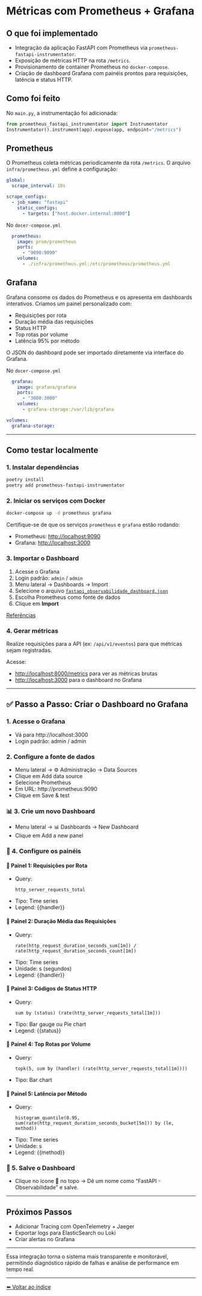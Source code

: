 # Métricas com Prometheus + Grafana

## O que foi implementado

* Integração da aplicação FastAPI com Prometheus via `prometheus-fastapi-instrumentator`.
* Exposição de métricas HTTP na rota `/metrics`.
* Provisionamento de container Prometheus no `docker-compose`.
* Criação de dashboard Grafana com painéis prontos para requisições, latência e status HTTP.

## Como foi feito

No `main.py`, a instrumentação foi adicionada:

```python
from prometheus_fastapi_instrumentator import Instrumentator
Instrumentator().instrument(app).expose(app, endpoint="/metrics")
```

## Prometheus

O Prometheus coleta métricas periodicamente da rota `/metrics`. O arquivo `infra/prometheus.yml` define a configuração:

```yaml
global:
  scrape_interval: 10s

scrape_configs:
  - job_name: "fastapi"
    static_configs:
      - targets: ["host.docker.internal:8000"]
```

No `docer-compose.yml`

```yaml
  prometheus:
    image: prom/prometheus
    ports:
      - "9090:9090"
    volumes:
      - ./infra/prometheus.yml:/etc/prometheus/prometheus.yml
```


## Grafana

Grafana consome os dados do Prometheus e os apresenta em dashboards interativos. Criamos um painel personalizado com:

* Requisições por rota
* Duração média das requisições
* Status HTTP
* Top rotas por volume
* Latência 95% por método

O JSON do dashboard pode ser importado diretamente via interface do Grafana.

No `docer-compose.yml`

```yaml
  grafana:
    image: grafana/grafana
    ports:
      - "3000:3000"
    volumes:
      - grafana-storage:/var/lib/grafana

volumes:
  grafana-storage:
```

---

## Como testar localmente

### 1. Instalar dependências

```bash
poetry install
poetry add prometheus-fastapi-instrumentator
```

### 2. Iniciar os serviços com Docker

```bash
docker-compose up -d prometheus grafana
```

Certifique-se de que os serviços `prometheus` e `grafana` estão rodando:

* Prometheus: [http://localhost:9090](http://localhost:9090)
* Grafana: [http://localhost:3000](http://localhost:3000)

### 3. Importar o Dashboard

1. Acesse o Grafana
2. Login padrão: `admin` / `admin`
3. Menu lateral → Dashboards → Import
4. Selecione o arquivo [`fastapi_observabilidade_dashboard.json`](docs\examples\fastapi_observabilidade_dashboard.json)
5. Escolha Prometheus como fonte de dados
6. Clique em **Import**

[Referências](docs/9_referencias.md)

### 4. Gerar métricas

Realize requisições para a API (ex: `/api/v1/eventos`) para que métricas sejam registradas.

Acesse:

* [http://localhost:8000/metrics](http://localhost:8000/metrics) para ver as métricas brutas
* [http://localhost:3000](http://localhost:3000) para o dashboard no Grafana

---

## ✅ Passo a Passo: Criar o Dashboard no Grafana

### 1. Acesse o Grafana

* Vá para http://localhost:3000
* Login padrão: admin / admin

### 2. Configure a fonte de dados

* Menu lateral → ⚙️ Administração → Data Sources
* Clique em Add data source
* Selecione Prometheus
* Em URL: http://prometheus:9090
* Clique em Save & test

### 📊 3. Crie um novo Dashboard

* Menu lateral → 📊 Dashboards → New Dashboard
* Clique em Add a new panel

### 🧩 4. Configure os painéis

#### 📌 Painel 1: Requisições por Rota

* Query:
  ```prometheus
  http_server_requests_total
  ```
* Tipo: Time series
* Legend: {{handler}}

#### 📌 Painel 2: Duração Média das Requisições

* Query:
  ```prometheus
  rate(http_request_duration_seconds_sum[1m]) / rate(http_request_duration_seconds_count[1m])
  ```
* Tipo: Time series
* Unidade: s (segundos)
* Legend: {{handler}}

#### 📌 Painel 3: Códigos de Status HTTP

* Query:
  ```prometheus
  sum by (status) (rate(http_server_requests_total[1m]))
  ```
* Tipo: Bar gauge ou Pie chart
* Legend: {{status}}

#### 📌 Painel 4: Top Rotas por Volume

* Query:
  ```prometheus
  topk(5, sum by (handler) (rate(http_server_requests_total[1m])))
  ```
* Tipo: Bar chart

#### 📌 Painel 5: Latência por Método

* Query:
  ```prometheus
  histogram_quantile(0.95, sum(rate(http_request_duration_seconds_bucket[5m])) by (le, method))
  ```
* Tipo: Time series
* Unidade: s
* Legend: {{method}}

### 💾 5. Salve o Dashboard

* Clique no ícone 💾 no topo → Dê um nome como “FastAPI - Observabilidade” e salve.

---

## Próximos Passos

* Adicionar Tracing com OpenTelemetry + Jaeger
* Exportar logs para ElasticSearch ou Loki
* Criar alertas no Grafana

---

Essa integração torna o sistema mais transparente e monitorável, permitindo diagnóstico rápido de falhas e análise de performance em tempo real.

---

[⬅️ Voltar ao índice](../README.md)

